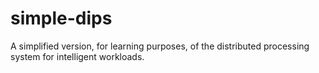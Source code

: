# simple-dips
A simplified version, for learning purposes, of the distributed processing system for intelligent workloads.
